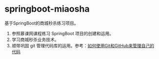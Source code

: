 # springboot-miaosha
基于SpringBoot的商城秒杀练习项目。


1. 参照慕课网课程练习 SpringBoot 项目的创建和运用。
2. 学习商城秒杀业务技术。
3. 顺带巩固 git 管理代码库的运用。参考：[如何使用Git和GitHub来管理自己的代码](https://blog.csdn.net/my_rabbit/article/details/54315930)
